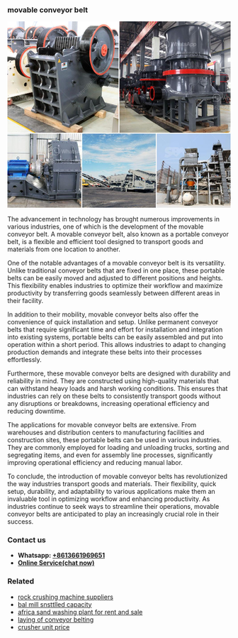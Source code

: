 <h3>movable conveyor belt</h3><img src='1702950261.jpg' alt=''><p>The advancement in technology has brought numerous improvements in various industries, one of which is the development of the movable conveyor belt. A movable conveyor belt, also known as a portable conveyor belt, is a flexible and efficient tool designed to transport goods and materials from one location to another.</p><p>One of the notable advantages of a movable conveyor belt is its versatility. Unlike traditional conveyor belts that are fixed in one place, these portable belts can be easily moved and adjusted to different positions and heights. This flexibility enables industries to optimize their workflow and maximize productivity by transferring goods seamlessly between different areas in their facility.</p><p>In addition to their mobility, movable conveyor belts also offer the convenience of quick installation and setup. Unlike permanent conveyor belts that require significant time and effort for installation and integration into existing systems, portable belts can be easily assembled and put into operation within a short period. This allows industries to adapt to changing production demands and integrate these belts into their processes effortlessly.</p><p>Furthermore, these movable conveyor belts are designed with durability and reliability in mind. They are constructed using high-quality materials that can withstand heavy loads and harsh working conditions. This ensures that industries can rely on these belts to consistently transport goods without any disruptions or breakdowns, increasing operational efficiency and reducing downtime.</p><p>The applications for movable conveyor belts are extensive. From warehouses and distribution centers to manufacturing facilities and construction sites, these portable belts can be used in various industries. They are commonly employed for loading and unloading trucks, sorting and segregating items, and even for assembly line processes, significantly improving operational efficiency and reducing manual labor.</p><p>To conclude, the introduction of movable conveyor belts has revolutionized the way industries transport goods and materials. Their flexibility, quick setup, durability, and adaptability to various applications make them an invaluable tool in optimizing workflow and enhancing productivity. As industries continue to seek ways to streamline their operations, movable conveyor belts are anticipated to play an increasingly crucial role in their success.</p><h3>Contact us</h3><ul><li><strong>Whatsapp:&nbsp;<a href="https://wa.me/8613661969651">+8613661969651</a></strong></li><li><a href="https://swt.shibang-china.com/?git&amp;zhl&amp;movable conveyor belt"><strong>Online Service(chat now)</strong></a></li></ul><h3>Related</h3><ul><li><a href='rock crushing machine suppliers.md'>rock crushing machine suppliers</a></li><li><a href='bal mill snsttlled capacity.md'>bal mill snsttlled capacity</a></li><li><a href='africa sand washing plant for rent and sale.md'>africa sand washing plant for rent and sale</a></li><li><a href='laying of conveyor belting.md'>laying of conveyor belting</a></li><li><a href='crusher unit price.md'>crusher unit price</a></li></ul>